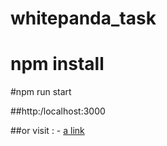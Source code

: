 # whitepanda_task

# npm install 

#npm run start

##http:/localhost:3000

##or
visit : - [a link](https://whitepanda-task.herokuapp.com/)

